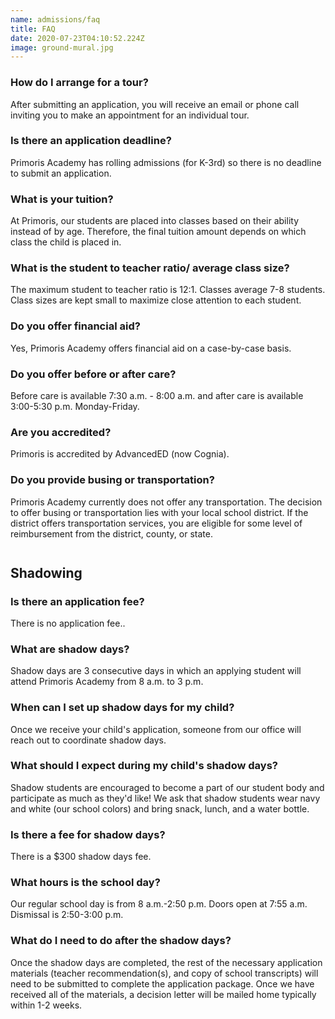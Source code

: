 ```yaml
---
name: admissions/faq
title: FAQ
date: 2020-07-23T04:10:52.224Z
image: ground-mural.jpg
---
```

### How do I arrange for a tour?

After submitting an application, you will receive an email or phone call inviting you to make an appointment for an individual tour.

### Is there an application deadline?

Primoris Academy has rolling admissions (for K-3rd) so there is no deadline to submit an application. 

### What is your tuition?

At Primoris, our students are placed into classes based on their ability instead of by age. Therefore, the final tuition amount depends on which class the child is placed in. 

### What is the student to teacher ratio/ average class size?

The maximum student to teacher ratio is 12:1. Classes average 7-8 students. Class sizes are kept small to maximize close attention to each student.

### Do you offer financial aid?

Yes, Primoris Academy offers financial aid on a case-by-case basis.

### Do you offer before or after care?

Before care is available 7:30 a.m. - 8:00 a.m. and after care is available 3:00-5:30 p.m. Monday-Friday.

### Are you accredited?

Primoris is accredited by AdvancedED (now Cognia).

### Do you provide busing or transportation?

Primoris Academy currently does not offer any transportation. The decision to offer busing or transportation lies with your local school district. If the district offers transportation services, you are eligible for some level of reimbursement from the district, county, or state.

<h2 style="margin-top:2em">Shadowing</h2>

### Is there an application fee?

There is no application fee..

### What are shadow days?

Shadow days are 3 consecutive days in which an applying student will attend Primoris Academy from 8 a.m. to 3 p.m.

### When can I set up shadow days for my child?

Once we receive your child's application, someone from our office will reach out to coordinate shadow days.

### What should I expect during my child's shadow days?

Shadow students are encouraged to become a part of our student body and participate as much as they'd like! We ask that shadow students wear navy and white (our school colors) and bring snack, lunch, and a water bottle.

### Is there a fee for shadow days?

There is a $300 shadow days fee. 

### What hours is the school day?

Our regular school day is from 8 a.m.-2:50 p.m. Doors open at 7:55 a.m. Dismissal is 2:50-3:00 p.m.

### What do I need to do after the shadow days?

Once the shadow days are completed, the rest of the necessary application materials (teacher recommendation(s), and copy of school transcripts) will need to be submitted to complete the application package. Once we have received all of the materials, a decision letter will be mailed home typically within 1-2 weeks.